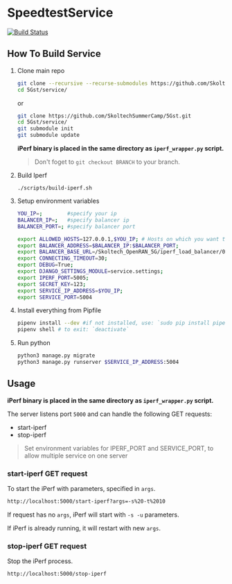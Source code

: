 # SpeedtestService

[![Build Status](https://github.com/SkoltechSummerCamp/SpeedtestService/workflows/Build%20docker%20image/badge.svg)](https://github.com/SkoltechSummerCamp/SpeedtestService/actions)

## How To Build Service

1. Clone main repo

    ```bash
    git clone --recursive --recurse-submodules https://github.com/SkoltechSummerCamp/5Gst.git
    cd 5Gst/service/
    ```

    or

    ```bash
    git clone https://github.com/SkoltechSummerCamp/5Gst.git
    cd 5Gst/service/
    git submodule init
    git submodule update
    ```

    **iPerf binary is placed in the same directory as `iperf_wrapper.py` script.**

    > Don't foget to `git checkout BRANCH` to your branch.

2. Build Iperf

    `./scripts/build-iperf.sh`

3. Setup environment variables

    ```bash
    YOU_IP=;        #specify your ip
    BALANCER_IP=;   #specify balancer ip
    BALANCER_PORT=; #specify balancer port

    export ALLOWED_HOSTS=127.0.0.1,$YOU_IP; # Hosts on which you want to start service
    export BALANCER_ADDRESS=$BALANCER_IP:$BALANCER_PORT;
    export BALANCER_BASE_URL=/Skoltech_OpenRAN_5G/iperf_load_balancer/0.1.0;
    export CONNECTING_TIMEOUT=30;
    export DEBUG=True;
    export DJANGO_SETTINGS_MODULE=service.settings;
    export IPERF_PORT=5005;
    export SECRET_KEY=123;
    export SERVICE_IP_ADDRESS=$YOU_IP;
    export SERVICE_PORT=5004
    ```

4. Install everything from Pipfile

    ```bash
    pipenv install --dev #if not installed, use: `sudo pip install pipenv`
    pipenv shell # to exit: `deactivate`
    ```

5. Run python

    ```bash
    python3 manage.py migrate
    python3 manage.py runserver $SERVICE_IP_ADDRESS:5004
    ```

## Usage

**iPerf binary is placed in the same directory as `iperf_wrapper.py` script.**

The server listens port `5000` and can handle the following GET requests:

* start-iperf
* stop-iperf

> Set environment variables for IPERF_PORT and SERVICE_PORT, to allow multiple service on one server 

### start-iperf GET request

To start the iPerf with parameters, specified in `args`.

```bash
http://localhost:5000/start-iperf?args=-s%20-t%2010
```

If request has no `args`, iPerf will start with `-s -u` parameters.

If iPerf is already running, it will restart with new `args`.

### stop-iperf GET request

Stop the iPerf process.

```bash
http://localhost:5000/stop-iperf
```
